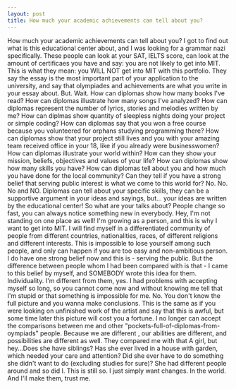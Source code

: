 ```yaml
---
layout: post
title: How much your academic achievements can tell about you?
---
```

How much your academic achievements can tell about you?
I got to find out what is this educational center about, and I was looking for a grammar nazi specifically. These people can look at 
your SAT, IELTS score, can look at the amount of certificaes you have and say: you are not likely to get into MIT. This is what they mean: 
you WILL NOT get into MIT with this portfolio. They say the essay is the most important part of your application to the university, and say 
that olympiades and achievements are what you write in your essay about. But. Wait. How can diplomas show how many books I've read? How can
diplomas illustrate how many songs I've analyzed? How can diplomas represent the number of lyrics, stories and melodies written by me? How 
can diplmas show quantity of sleepless nights doing your project or simple coding? How can diplomas say that you won a free course because 
you volunteered for orphans studying programming there? How can diplomas show that your project still lives and you with your amazing team 
received office in your 18, like if you already were businesswomen? How can diplomas illustrate your world within?
How can they show your mission, beliefs, objectives and values of your life? How can diplomas show how many skills you have? How can 
diplomas tell about you and how much you have done for the local community? Can they tell if you have a strong belief that serving 
public interest is what we come to this world for? No. No. No and NO. Diplomas can tell about your specific skills, they can be a 
supportive argument in your ideas and sayings, but... your ideas are written by the educational center! So what are your talks about? 
People change so fast, you can always notice something new in everybody. Hey, I'm not standing on one place as well! I'm growing as a 
person, and this is why I want to get into MIT. I will find myself in a differentiated community of people from different countries, 
nationalities, races, of different religions and different interests. This is impossible to lose yourself among such people, and only can 
happen if you are too easy and non-ambitious person. I do have one strong belief now and this is - serving the public. But the difference 
between people whom I had been compared with is that - I came to this belief by myself, and SOMEBODY wrote this idea for them. 
Individuality. I'm different from them, yes. I had problems with accepting myself so long, so you cannot come now and without knowing me tell 
that I'm stupid or that something is impossible for me. No. You don't know the full picture and you wanna make conclusions. This is the 
same as if you were looking on unfinished work of the artist and say that this is awful, but some time later this picture will cost you a 
fortune. I no longer can accept the comparisons between me and other "pockets-full-of-diplomas-from-oympiads" people. Because we are different
, our abilities are different, and possibilities are different as well. They compared me with that A girl, but hey...Does she have siblings? 
Has she ever lived in a house with garden, which needed your care and attention? Did she ever have to do something she didn't want to do 
(excluding studies for sure)? She had different people around and so did I. This is still so. I just simply want changes. In the world. And
I'll make them, trust me.
